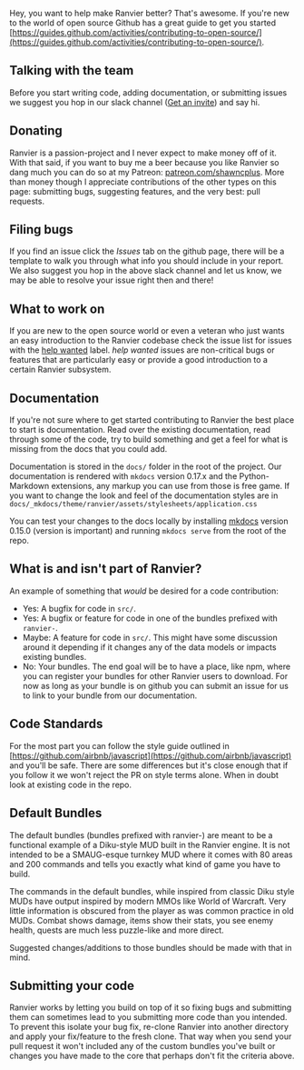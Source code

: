 Hey, you want to help make Ranvier better? That's awesome. If you're new to the world of open source Github has a great
guide to get you started [https://guides.github.com/activities/contributing-to-open-source/](https://guides.github.com/activities/contributing-to-open-source/).

## Talking with the team

Before you start writing code, adding documentation, or submitting issues we suggest you hop in our slack channel
([Get an invite](https://join.slack.com/t/ranviermud/shared_invite/enQtMzczMDU3MDkxODc5LWVjZmUwNjBmNGFjYjZjOTM2OTcyMDMzZTJjZmNlOWZjNWJmNjVmMTg4ODFmOWQ3Yjg2Y2U5OTIyYTgyZTE2ZTA)) and say hi.

## Donating

Ranvier is a passion-project and I never expect to make money off of it. With that said, if you want to buy me a beer because you like Ranvier so dang much you can do so at my Patreon: [patreon.com/shawncplus](https://patreon.com/shawncplus). More than money though I appreciate contributions of the other types on this page: submitting bugs, suggesting features, and the very best: pull requests.

## Filing bugs

If you find an issue click the _Issues_ tab on the github page, there will be a template to walk you through what info
you should include in your report. We also suggest you hop in the above slack channel and let us know, we may be able to
resolve your issue right then and there!

## What to work on

If you are new to the open source world or even a veteran who just wants an easy introduction to the Ranvier codebase
check the issue list for issues with the [help wanted](https://github.com/shawncplus/ranviermud/labels/help%20wanted) label.
_help wanted_ issues are non-critical bugs or features that are particularly easy or provide a good introduction to
a certain Ranvier subsystem.

## Documentation

If you're not sure where to get started contributing to Ranvier the best place to start is documentation. Read over the
existing documentation, read through some of the code, try to build something and get a feel for what is missing from
the docs that you could add.

Documentation is stored in the `docs/` folder in the root of the project. Our documentation is rendered with `mkdocs`
version 0.17.x and the Python-Markdown extensions, any markup you can use from those is free game. If you want to change
the look and feel of the documentation styles are in `docs/_mkdocs/theme/ranvier/assets/stylesheets/application.css`

You can test your changes to the docs locally by installing [mkdocs](http://www.mkdocs.org/) version 0.15.0 (version is important) and running `mkdocs serve`
from the root of the repo.

## What is and isn't part of Ranvier?

An example of something that _would_ be desired for a code contribution:

- Yes: A bugfix for code in `src/`.
- Yes: A bugfix or feature for code in one of the bundles prefixed with `ranvier-`.
- Maybe: A feature for code in `src/`. This might have some discussion around it depending if it changes any of the data
  models or impacts existing bundles.
- No: Your bundles. The end goal will be to have a place, like npm, where you can register your bundles for other
  Ranvier users to download. For now as long as your bundle is on github you can submit an issue for us to link to your
  bundle from our documentation.

## Code Standards

For the most part you can follow the style guide outlined in [https://github.com/airbnb/javascript](https://github.com/airbnb/javascript)
and you'll be safe. There are some differences but it's close enough that if you follow it we won't reject the PR on
style terms alone. When in doubt look at existing code in the repo.

## Default Bundles

The default bundles (bundles prefixed with ranvier-) are meant to be a functional example of a Diku-style MUD built in
the Ranvier engine. It is not intended to be a SMAUG-esque turnkey MUD where it comes with 80 areas and 200 commands and
tells you exactly what kind of game you have to build.

The commands in the default bundles, while inspired from classic Diku style MUDs have output inspired by modern MMOs
like World of Warcraft. Very little information is obscured from the player as was common practice in old MUDs. Combat
shows damage, items show their stats, you see enemy health, quests are much less puzzle-like and more direct.

Suggested changes/additions to those bundles should be made with that in mind.

## Submitting your code

Ranvier works by letting you build on top of it so fixing bugs and submitting them can sometimes lead to you
submitting more code than you intended. To prevent this isolate your bug fix, re-clone Ranvier into another directory and
apply your fix/feature to the fresh clone. That way when you send your pull request it won't included any of the custom
bundles you've built or changes you have made to the core that perhaps don't fit the criteria above.
